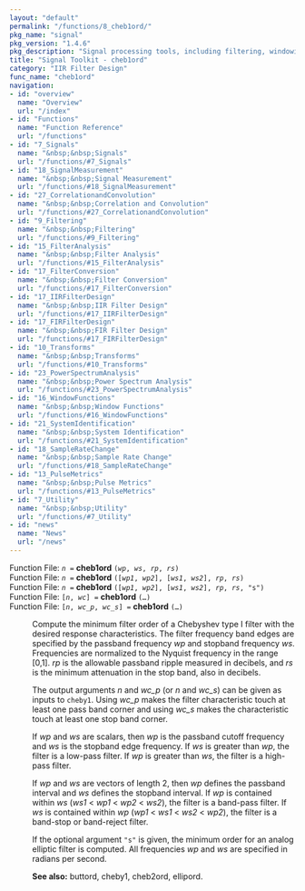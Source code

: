 ```yaml
---
layout: "default"
permalink: "/functions/8_cheb1ord/"
pkg_name: "signal"
pkg_version: "1.4.6"
pkg_description: "Signal processing tools, including filtering, windowing and display functions."
title: "Signal Toolkit - cheb1ord"
category: "IIR Filter Design"
func_name: "cheb1ord"
navigation:
- id: "overview"
  name: "Overview"
  url: "/index"
- id: "Functions"
  name: "Function Reference"
  url: "/functions"
- id: "7_Signals"
  name: "&nbsp;&nbsp;Signals"
  url: "/functions/#7_Signals"
- id: "18_SignalMeasurement"
  name: "&nbsp;&nbsp;Signal Measurement"
  url: "/functions/#18_SignalMeasurement"
- id: "27_CorrelationandConvolution"
  name: "&nbsp;&nbsp;Correlation and Convolution"
  url: "/functions/#27_CorrelationandConvolution"
- id: "9_Filtering"
  name: "&nbsp;&nbsp;Filtering"
  url: "/functions/#9_Filtering"
- id: "15_FilterAnalysis"
  name: "&nbsp;&nbsp;Filter Analysis"
  url: "/functions/#15_FilterAnalysis"
- id: "17_FilterConversion"
  name: "&nbsp;&nbsp;Filter Conversion"
  url: "/functions/#17_FilterConversion"
- id: "17_IIRFilterDesign"
  name: "&nbsp;&nbsp;IIR Filter Design"
  url: "/functions/#17_IIRFilterDesign"
- id: "17_FIRFilterDesign"
  name: "&nbsp;&nbsp;FIR Filter Design"
  url: "/functions/#17_FIRFilterDesign"
- id: "10_Transforms"
  name: "&nbsp;&nbsp;Transforms"
  url: "/functions/#10_Transforms"
- id: "23_PowerSpectrumAnalysis"
  name: "&nbsp;&nbsp;Power Spectrum Analysis"
  url: "/functions/#23_PowerSpectrumAnalysis"
- id: "16_WindowFunctions"
  name: "&nbsp;&nbsp;Window Functions"
  url: "/functions/#16_WindowFunctions"
- id: "21_SystemIdentification"
  name: "&nbsp;&nbsp;System Identification"
  url: "/functions/#21_SystemIdentification"
- id: "18_SampleRateChange"
  name: "&nbsp;&nbsp;Sample Rate Change"
  url: "/functions/#18_SampleRateChange"
- id: "13_PulseMetrics"
  name: "&nbsp;&nbsp;Pulse Metrics"
  url: "/functions/#13_PulseMetrics"
- id: "7_Utility"
  name: "&nbsp;&nbsp;Utility"
  url: "/functions/#7_Utility"
- id: "news"
  name: "News"
  url: "/news"
---
```

<dl class="first-deftypefn">
<dt class="deftypefn" id="index-cheb1ord"><span class="category-def">Function File: </span><span><code class="def-type"><var class="var">n</var> =</code> <strong class="def-name">cheb1ord</strong> <code class="def-code-arguments">(<var class="var">wp</var>, <var class="var">ws</var>, <var class="var">rp</var>, <var class="var">rs</var>)</code><a class="copiable-link" href="#index-cheb1ord"></a></span></dt>
<dt class="deftypefnx def-cmd-deftypefn" id="index-cheb1ord-1"><span class="category-def">Function File: </span><span><code class="def-type"><var class="var">n</var> =</code> <strong class="def-name">cheb1ord</strong> <code class="def-code-arguments">([<var class="var">wp1</var>, <var class="var">wp2</var>], [<var class="var">ws1</var>, <var class="var">ws2</var>], <var class="var">rp</var>, <var class="var">rs</var>)</code><a class="copiable-link" href="#index-cheb1ord-1"></a></span></dt>
<dt class="deftypefnx def-cmd-deftypefn" id="index-cheb1ord-2"><span class="category-def">Function File: </span><span><code class="def-type"><var class="var">n</var> =</code> <strong class="def-name">cheb1ord</strong> <code class="def-code-arguments">([<var class="var">wp1</var>, <var class="var">wp2</var>], [<var class="var">ws1</var>, <var class="var">ws2</var>], <var class="var">rp</var>, <var class="var">rs</var>, &quot;s&quot;)</code><a class="copiable-link" href="#index-cheb1ord-2"></a></span></dt>
<dt class="deftypefnx def-cmd-deftypefn" id="index-cheb1ord-3"><span class="category-def">Function File: </span><span><code class="def-type">[<var class="var">n</var>, <var class="var">wc</var>] =</code> <strong class="def-name">cheb1ord</strong> <code class="def-code-arguments">(&hellip;)</code><a class="copiable-link" href="#index-cheb1ord-3"></a></span></dt>
<dt class="deftypefnx def-cmd-deftypefn" id="index-cheb1ord-4"><span class="category-def">Function File: </span><span><code class="def-type">[<var class="var">n</var>, <var class="var">wc_p</var>, <var class="var">wc_s</var>] =</code> <strong class="def-name">cheb1ord</strong> <code class="def-code-arguments">(&hellip;)</code><a class="copiable-link" href="#index-cheb1ord-4"></a></span></dt>
<dd><p>Compute the minimum filter order of a Chebyshev type I filter with the
 desired response characteristics. The filter frequency band edges are
 specified by the passband frequency <var class="var">wp</var> and stopband frequency <var class="var">ws</var>.
 Frequencies are normalized to the Nyquist frequency in the range [0,1].
 <var class="var">rp</var> is the allowable passband ripple measured in decibels, and <var class="var">rs</var>
 is the minimum attenuation in the stop band, also in decibels.
</p>
<p>The output arguments <var class="var">n</var> and <var class="var">wc_p</var> (or <var class="var">n</var> and <var class="var">wc_s</var>) can
 be given as inputs to <code class="code">cheby1</code>.
 Using <var class="var">wc_p</var> makes the filter characteristic touch at least one pass band
 corner and using <var class="var">wc_s</var> makes the characteristic touch at least one
 stop band corner.
</p>
<p>If <var class="var">wp</var> and <var class="var">ws</var> are scalars, then <var class="var">wp</var> is the passband cutoff
 frequency and <var class="var">ws</var> is the stopband edge frequency.  If <var class="var">ws</var> is
 greater than <var class="var">wp</var>, the filter is a low-pass filter.  If <var class="var">wp</var> is
 greater than <var class="var">ws</var>, the filter is a high-pass filter.
</p>
<p>If <var class="var">wp</var> and <var class="var">ws</var> are vectors of length 2, then <var class="var">wp</var> defines the
 passband interval and <var class="var">ws</var> defines the stopband interval.  If <var class="var">wp</var>
 is contained within <var class="var">ws</var> (<var class="var">ws1</var> &lt; <var class="var">wp1</var> &lt; <var class="var">wp2</var> &lt; <var class="var">ws2</var>),
 the filter is a band-pass filter.  If <var class="var">ws</var> is contained within <var class="var">wp</var>
 (<var class="var">wp1</var> &lt; <var class="var">ws1</var> &lt; <var class="var">ws2</var> &lt; <var class="var">wp2</var>), the filter is a band-stop
 or band-reject filter.
</p>
<p>If the optional argument <code class="code">&quot;s&quot;</code> is given, the minimum order for an analog
 elliptic filter is computed.  All frequencies <var class="var">wp</var> and <var class="var">ws</var> are
 specified in radians per second.
 </p>
<p><strong class="strong">See also:</strong> buttord, cheby1, cheb2ord, ellipord.
 </p></dd></dl>